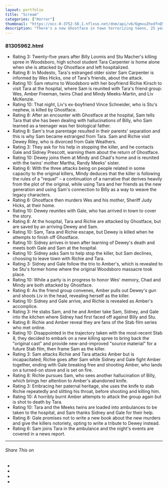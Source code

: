 ```yaml
---
layout: portfolio
title: "Scream"
categories: ["Horror"]
thumbnail: "https://occ-0-3752-58.1.nflxso.net/dnm/api/v6/6gmvu2hxdfnQ55LZZjyzYR4kzGk/AAAABQAeGP_8sawWkvAjhO43rAR1dfRWp6hpHWs8qZkkzzWg7ExJaDwkDmoARV6TorzuIJLYwzOETnzR2V1v46-rkJQF9L6HZsJtd1s.jpg?r=4fd"
description: "There's a new Ghostface in town terrorizing teens, 25 years after Woodsboro's first killing spree — and old friends must reunite to stop the slaughter."
---
```

<div class="col-lg-8 text-center">
	<h3 class="mb-5 mt-2">81305962.html</h3>
	<ul><li>Rating 3: Twenty-five years after Billy Loomis and Stu Macher's killing spree in Woodsboro, high school student Tara Carpenter is home alone when she is attacked by Ghostface and left hospitalized.</li><li>Rating 8: In Modesto, Tara's estranged older sister Sam Carpenter is informed by Wes Hicks, one of Tara's friends, about the attack.</li><li>Rating 10: Sam returns to Woodsboro with her boyfriend Richie Kirsch to visit Tara at the hospital, where Sam is reunited with Tara's friend group: Wes, Amber Freeman, twins Chad and Mindy Meeks-Martin, and Liv McKenzie.</li><li>Rating 10: That night, Liv's ex-boyfriend Vince Schneider, who is Stu's nephew, is killed by Ghostface.</li><li>Rating 8: After an encounter with Ghostface at the hospital, Sam tells Tara that she has been dealing with hallucinations of Billy, who Sam learned as a teenager was her biological father.</li><li>Rating 8: Sam's true parentage resulted in their parents' separation and this is why Sam became estranged from Tara.
Sam and Richie visit Dewey Riley, who is divorced from Gale Weathers.</li><li>Rating 3: They ask for his help in stopping the killer, and he contacts Gale and Sidney Prescott, warning them about the return of Ghostface.</li><li>Rating 10: Dewey joins them at Mindy and Chad's home and is reunited with the twins' mother Martha, Randy Meeks' sister.</li><li>Rating 6: With the three attacks being on people related in some capacity to the original killers, Mindy deduces that the killer is following the rules of a "requel" – a continuation of a narrative that derives heavily from the plot of the original, while using Tara and her friends as the new generation and using Sam's connection to Billy as a way to weave the legacy characters.</li><li>Rating 6: Ghostface then murders Wes and his mother, Sheriff Judy Hicks, at their home.</li><li>Rating 10: Dewey reunites with Gale, who has arrived in town to cover the story.</li><li>Rating 8: At the hospital, Tara and Richie are attacked by Ghostface, but are saved by an arriving Dewey and Sam.</li><li>Rating 10: Sam, Tara and Richie escape, but Dewey is killed when he attempts to finish off Ghostface.</li><li>Rating 10: Sidney arrives in town after learning of Dewey's death and meets both Gale and Sam at the hospital.</li><li>Rating 10: Sidney asks Sam to help stop the killer, but Sam declines, choosing to leave town with Richie and Tara.</li><li>Rating 3: Sidney and Gale follow the trio to Amber's, which is revealed to be Stu's former home where the original Woodsboro massacre took place.</li><li>Rating 10: While a party is in progress to honor Wes' memory, Chad and Mindy are both attacked by Ghostface.</li><li>Rating 6: As the friend group convenes, Amber pulls out Dewey's gun and shoots Liv in the head, revealing herself as the killer.</li><li>Rating 10: Sidney and Gale arrive, and Richie is revealed as Amber's accomplice.</li><li>Rating 3: He stabs Sam, and he and Amber take Sam, Sidney, and Gale into the kitchen where Sidney had first faced off against Billy and Stu.</li><li>Rating 8: Richie and Amber reveal they are fans of the Stab film series who met online.</li><li>Rating 10: Disappointed in the trajectory taken with the most-recent Stab 8, they decided to embark on a new killing spree to bring back the "original cast" and provide new-and-improved "source material" for a future Stab film, then frame Sam as the killer.</li><li>Rating 3: Sam attacks Richie and Tara attacks Amber but is incapacitated; Richie goes after Sam while Sidney and Gale fight Amber together, ending with Gale breaking free and shooting Amber, who lands on a turned-on stove and is set on fire.</li><li>Rating 8: Richie pursues Sam, who sees another hallucination of Billy, which brings her attention to Amber's abandoned knife.</li><li>Rating 3: Embracing her paternal heritage, she uses the knife to stab Richie repeatedly and slitting his throat, before shooting and killing him.</li><li>Rating 10: A horribly burnt Amber attempts to attack the group again but is shot to death by Tara.</li><li>Rating 10: Tara and the Meeks twins are loaded into ambulances to be taken to the hospital, and Sam thanks Sidney and Gale for their help.</li><li>Rating 8: Gale promises not to write a new book about the new murders and give the killers notoriety, opting to write a tribute to Dewey instead.</li><li>Rating 6: Sam joins Tara in the ambulance and the night's events are covered in a news report.</li></ul>

<hr class="my-5">
	


<div class="post-single-share py-4 mt-4 mb-5">
		<h6 class="text-white">Share This on</h6>
		<ul class="list-inline socials-links mb-0">
			<li class="list-inline-item">
				<a href="#" class="active"><i class="ti-facebook"></i></a>
			</li>
			<li class="list-inline-item">
				<a href="#"><i class="ti-twitter"></i></a>
			</li>
			<li class="list-inline-item">
				<a href="#"><i class="ti-vimeo"></i></a>
			</li>
			<li class="list-inline-item">
				<a href="#"><i class="ti-linkedin"></i></a>
			</li>
		</ul>
	</div>
</div>

<div class="col-lg-12 mt-5">
	<div class="carousel slide" id="single-slide">
		<div class="carousel-inner">
			<div class="carousel-item active">
				<img src="/assets/images/portfolio/portfolio-single.jpg" alt="" class="img-fluid">
			</div>
			<div class="carousel-item">
				<img src="/assets/images/blog/blog-single.jpg" alt="" class="img-fluid">
			</div>
			<div class="carousel-item">
				<img src="/assets/images/portfolio/portfolio-single.jpg" alt="" class="img-fluid">
			</div>
		</div>
		 <div class="text-center mt-4">
		 	<a class="control-prev" href="#single-slide" role="button" data-slide="prev">
			    <span class="fa fa-long-arrow-alt-left" aria-hidden="true"></span>
			  </a>
			  <a class="control-next" href="#single-slide" role="button" data-slide="next">
			    <span class="fa fa-long-arrow-alt-right" aria-hidden="true"></span>
			  </a>
		 </div>
	</div>
</div>
												